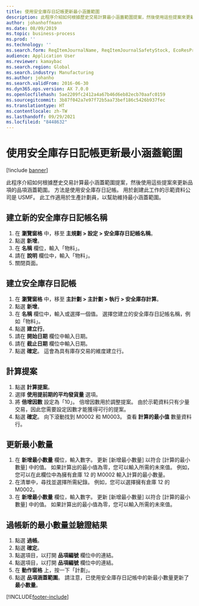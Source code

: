```yaml
---
title: 使用安全庫存日記帳更新最小涵蓋範圍
description: 此程序介紹如何根據歷史交易計算最小涵蓋範圍提案，然後使用這些提案來更新品項的品項涵蓋範圍。
author: johanhoffmann
ms.date: 08/09/2019
ms.topic: business-process
ms.prod: ''
ms.technology: ''
ms.search.form: ReqItemJournalName, ReqItemJournalSafetyStock, EcoResProductInformationDialog, EcoResProductDetailsExtended, ReqItemTable
audience: Application User
ms.reviewer: kamaybac
ms.search.region: Global
ms.search.industry: Manufacturing
ms.author: johanho
ms.search.validFrom: 2016-06-30
ms.dyn365.ops.version: AX 7.0.0
ms.openlocfilehash: 5ae2209fc2412a4a67b46d6eb82ecb70aafc0159
ms.sourcegitcommit: 3b87f042a7e97f72b5aa73bef186c5426b937fec
ms.translationtype: HT
ms.contentlocale: zh-TW
ms.lasthandoff: 09/29/2021
ms.locfileid: "8448632"
---
```

# <a name="use-the-safety-stock-journal-to-update-minimum-coverage"></a>使用安全庫存日記帳更新最小涵蓋範圍

[!include [banner](../../includes/banner.md)]

此程序介紹如何根據歷史交易計算最小涵蓋範圍提案，然後使用這些提案來更新品項的品項涵蓋範圍。 方法是使用安全庫存日記帳。 用於創建此工作的示範資料公司是 USMF。 此工作適用於生產計劃員，以幫助維持最小涵蓋範圍。


## <a name="create-a-new-safety-stock-journal-name"></a>建立新的安全庫存日記帳名稱
1. 在 **瀏覽窗格** 中，移至 **主規劃 > 設定 > 安全庫存日記帳名稱**。
2. 點選 **新增**。
3. 在 **名稱** 欄位，輸入「物料」。
4. 請在 **說明** 欄位中，輸入「物料」。
5. 關閉頁面。

## <a name="create-a-safety-stock-journal"></a>建立安全庫存日記帳
1. 在 **瀏覽窗格** 中，移至 **主計劃 > 主計劃 > 執行 > 安全庫存計算**。
2. 點選 **新增**。
3. 在 **名稱** 欄位中，輸入或選擇一個值。 選擇您建立的安全庫存日記帳名稱，例如「物料」。  
4. 點選 **建立行**。
5. 請在 **開始日期** 欄位中輸入日期。  
6. 請在 **截止日期** 欄位中輸入日期。
7. 點選 **確定**。 這會為具有庫存交易的維度建立行。  

## <a name="calculate-proposal"></a>計算提案
1. 點選 **計算提案**。
2. 選擇 **使用提前期的平均發貨量** 選項。
3. 將 **倍增因數** 設定為「10」。 倍增因數用於調整提案。 由於示範資料只有少量交易，因此您需要設定因數才能獲得可行的提案。  
4. 點選 **確定**。 向下滾動找到 M0002 和 M0003。 查看 **計算的最小值** 數量資料行。   

## <a name="update-minimum-quantity"></a>更新最小數量
1. 在 **新增最小數量** 欄位，輸入數字。 更新 [新增最小數量] 以符合 [計算的最小數量] 中的值。 如果計算出的最小值為零，您可以輸入所需的未來值。 例如，您可以在此欄位中為擁有倉庫 12 的 M0002 輸入計算的最小數量。  
2. 在清單中，尋找並選擇所需紀錄。 例如，您可以選擇擁有倉庫 12 的 M0002。  
3. 在 **新增最小數量** 欄位，輸入數字。 更新 [新增最小數量] 以符合 [計算的最小數量] 中的值。 如果計算出的最小值為零，您可以輸入所需的未來值。  

## <a name="post-the-new-minimum-quantity-and-validate-the-result"></a>過帳新的最小數量並驗證結果
1. 點選 **過帳**。
2. 點選 **確定**。
3. 點選項目，以打開 **品項編號** 欄位中的連結。
4. 點選項目，以打開 **品項編號** 欄位中的連結。
5. 在 **動作窗格** 上，按一下「計劃」。
6. 點選 **品項涵蓋範圍**。 請注意，已使用安全庫存日記帳中的新最小數量更新了 **最小數量**。  



[!INCLUDE[footer-include](../../../includes/footer-banner.md)]